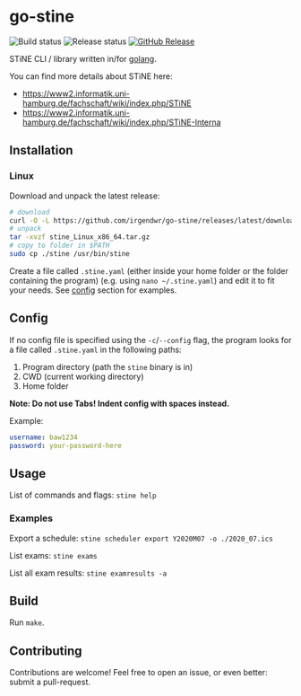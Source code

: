 # go-stine

![Build status](https://github.com/irgendwr/go-stine/workflows/build/badge.svg)
![Release status](https://github.com/irgendwr/go-stine/workflows/release/badge.svg)
[![GitHub Release](https://img.shields.io/github/release/irgendwr/go-stine.svg)](https://github.com/irgendwr/go-stine/releases)

STiNE CLI / library written in/for [golang](https://golang.org/).

You can find more details about STiNE here:

- https://www2.informatik.uni-hamburg.de/fachschaft/wiki/index.php/STiNE
- https://www2.informatik.uni-hamburg.de/fachschaft/wiki/index.php/STiNE-Interna

## Installation

### Linux

Download and unpack the latest release:
```bash
# download
curl -O -L https://github.com/irgendwr/go-stine/releases/latest/download/stine_Linux_x86_64.tar.gz
# unpack
tar -xvzf stine_Linux_x86_64.tar.gz
# copy to folder in $PATH
sudo cp ./stine /usr/bin/stine
```

Create a file called `.stine.yaml` (either inside your home folder or the folder containing the program) (e.g. using `nano ~/.stine.yaml`) and edit it to fit your needs.
See [config](#config) section for examples.

## Config

If no config file is specified using the `-c`/`--config` flag, the program looks for a file called `.stine.yaml` in the following paths:

1. Program directory (path the `stine` binary is in)
2. CWD (current working directory)
3. Home folder

**Note: Do not use Tabs! Indent config with spaces instead.**

Example:

```yaml
username: baw1234
password: your-password-here
```

## Usage

List of commands and flags: `stine help`

### Examples

Export a schedule: `stine scheduler export Y2020M07 -o ./2020_07.ics`

List exams: `stine exams`

List all exam results: `stine examresults -a`

## Build

Run `make`.

## Contributing

Contributions are welcome! Feel free to open an issue, or even better: submit a pull-request.
